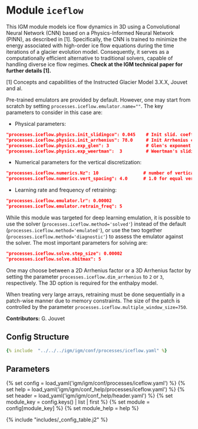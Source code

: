 # Module `iceflow`

This IGM module models ice flow dynamics in 3D using a Convolutional Neural Network (CNN) based on a Physics-Informed Neural Network (PINN), as described in [1]. Specifically, the CNN is trained to minimize the energy associated with high-order ice flow equations during the time iterations of a glacier evolution model. Consequently, it serves as a computationally efficient alternative to traditional solvers, capable of handling diverse ice flow regimes. **Check at the IGM technical paper for further details [1].**

[1] Concepts and capabilities of the Instructed Glacier Model 3.X.X, Jouvet and al.
 
Pre-trained emulators are provided by default. However, one may start from scratch by setting `processes.iceflow.emulator.name=""`. The key parameters to consider in this case are:

- Physical parameters:

```json 
"processes.iceflow.physics.init_slidingco": 0.045    # Init slid. coeff. ($Mpa y^{1/3} m^{-1/3}$)
"processes.iceflow.physics.init_arrhenius": 78.0     # Init Arrhenius cts ($Mpa^{-3} y^{-1}$)
"processes.iceflow.physics.exp_glen": 3              # Glen's exponent
"processes.iceflow.physics.exp_weertman":  3         # Weertman's sliding law exponent
```

- Numerical parameters for the vertical discretization:

```json 
"processes.iceflow.numerics.Nz": 10                 # number of vertical layers
"processes.iceflow.numerics.vert_spacing": 4.0      # 1.0 for equal vertical spacing, 4.0 otherwise
```

- Learning rate and frequency of retraining:

```json 
"processes.iceflow.emulator.lr": 0.00002 
"processes.iceflow.emulator.retrain_freq": 5     
```

While this module was targeted for deep learning emulation, it is possible to use the solver (`processes.iceflow.method='solved'`) instead of the default (`processes.iceflow.method='emulated'`), or use the two together (`processes.iceflow.method='diagnostic'`) to assess the emulator against the solver. The most important parameters for solving are:

```json
"processes.iceflow.solve.step_size": 0.00002 
"processes.iceflow.solve.nbitmax": 5         
```

One may choose between a 2D Arrhenius factor or a 3D Arrhenius factor by setting the parameter `processes.iceflow.dim_arrhenius` to `2` or `3`, respectively. The 3D option is required for the enthalpy model.

When treating very large arrays, retraining must be done sequentially in a patch-wise manner due to memory constraints. The size of the patch is controlled by the parameter `processes.iceflow.multiple_window_size=750`.

**Contributors:** G. Jouvet
 
## Config Structure  
~~~yaml
{% include  "../../../igm/igm/conf/processes/iceflow.yaml" %}
~~~

## Parameters

{% set config = load_yaml('igm/igm/conf/processes/iceflow.yaml') %}
{% set help = load_yaml('igm/igm/conf_help/processes/iceflow.yaml') %}
{% set header = load_yaml('igm/igm/conf_help/header.yaml') %}
{% set module_key = config.keys() | list | first %}
{% set module = config[module_key] %}
{% set module_help = help %}

{% include "includes/_config_table.j2" %}